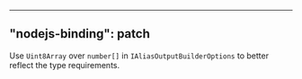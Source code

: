 
---
"nodejs-binding": patch
---

Use `Uint8Array` over `number[]` in `IAliasOutputBuilderOptions` to better reflect the type requirements.
